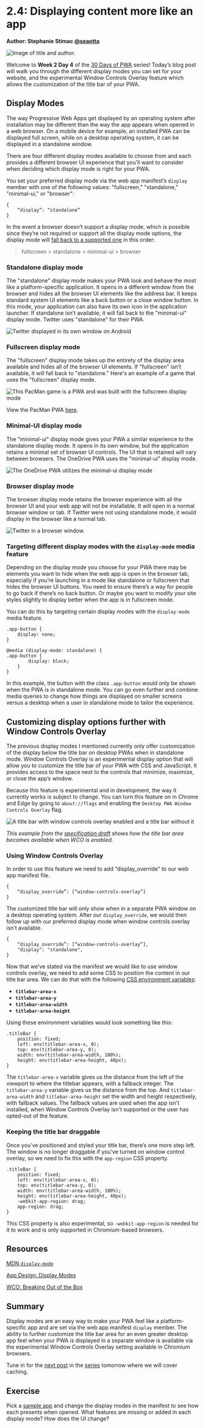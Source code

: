 # 2.4: Displaying content more like an app

**Author: Stephanie Stimac [@seaotta](https://twitter.com/seaotta)**

![Image of title and author.](_media/day-04.jpg)

Welcome to **Week 2 Day 4** of the [30 Days of PWA](<https://aka.ms/learn-pwa/30Days-blog>) series! Today’s blog post will walk you through the different display modes you can set for your website, and the experimental Window Controls Overlay feature which allows the customization of the title bar of your PWA.

## Display Modes 
The way Progressive Web Apps get displayed by an operating system after installation may be different than the way the app appears when opened in a web browser. On a mobile device for example, an installed PWA can be displayed full screen, while on a desktop operating system, it can be displayed in a standalone window.

There are four different display modes available to choose from and each provides a different browser UI experience that you’ll want to consider when deciding which display mode is right for your PWA. 

You set your preferred display mode via the web app manifest’s `display` member with one of the following values: "fullscreen," "standalone," "minimal-ui," or "browser":

```
{
    “display”: “standalone”
}
```

In the event a browser doesn’t support a display mode, which is possible since they’re not required or support all the display mode options, the display mode will [fall back to a supported one](https://www.w3.org/TR/appmanifest/#dfn-fallback-chain) in this order: 

> fullscreen > standalone > minimal-ui > browser

### Standalone display mode 
The "standalone" display mode makes your PWA look and behave the most like a platform-specific application. It opens in a different window from the browser and hides all the browser UI elements like the address bar. It keeps standard system UI elements like a back button or a close window button. In this mode, your application can also have its own icon in the application launcher.  If standalone isn’t available, it will fall back to the "minimal-ui" display mode. Twitter uses "standalone" for their PWA.

<!-- ![Twitter displayed in its own window on Android](_media/display-standalone.png) -->
<img src="/win-student-devs/30DaysOfPWA/advanced-capabilities/_media/display-standalone.png" alt="Twitter displayed in its own window on Android" style="max-width: 600px; display: block; margin-left: auto; margin-right: auto;" />

### Fullscreen display mode
The "fullscreen" display mode takes up the entirety of the display area available and hides all of the browser UI elements. If "fullscreen" isn’t available, it will fall back to "standalone." Here's an example of a game that uses the "fullscreen" display mode.

<!-- ![This PacMan game is a PWA and was built with the fullscreen display mode](_media/display-fullscreen.png) -->
<img src="/win-student-devs/30DaysOfPWA/advanced-capabilities/_media/display-fullscreen.png" alt="This PacMan game is a PWA and was built with the fullscreen display mode" style="max-width: 600px; display: block; margin-left: auto; margin-right: auto;" />

View the PacMan PWA [here](https://bobrov.dev/pacman-pwa/index.html).

### Minimal-UI display mode 
The "minimal-ui" display mode gives your PWA a similar experience to the standalone display mode. It opens in its own window, but the application retains a minimal set of browser UI controls. The UI that is retained will vary between browsers. The OneDrive PWA uses the "minimal-ui" display mode.

![The OneDrive PWA utilizes the minimal-ui display mode](_media/display-minimal-ui.png) 

### Browser display mode
The browser display mode retains the browser experience with all the browser UI and your web app will not be installable. It will open in a normal browser window or tab. If Twitter were not using standalone mode, it would display in the browser like a normal tab. 

![Twitter in a browser window.](_media/display-desktop.png)

### Targeting different display modes with the `display-mode` media feature
Depending on the display mode you choose for your PWA there may be elements you want to hide when the web app is open in the browser tab, especially if you’re launching in a mode like standalone or fullscreen that hides the browser UI buttons. You need to ensure there’s a way for people to go back if there’s no back button. Or maybe you want to modify your site styles slightly to display better when the app is in fullscreen mode. 

You can do this by targeting certain display modes with the `display-mode` media feature. 

```
.app-button {
    display: none;
}

@media (display-mode: standalone) {
.app-button {
        display: block;
    }
}
```

In this example, the button with the class `.app-button` would only be shown when the PWA is in standalone mode. You can go even further and combine media queries to change how things are displayed on smaller screens versus a desktop when a user in standalone mode to tailor the experience.

## Customizing display options further with Window Controls Overlay 
The previous display modes I mentioned currently only offer customization of the display below the title bar on desktop PWAs when in standalone mode. Window Controls Overlay is an experimental display option that will allow you to customize the title bar of your PWA with CSS and JavaScript. It provides access to the space next to the controls that minimize, maximize, or close the app’s window. 

Because this feature is experimental and in development, the way it currently works is subject to change. You can turn this feature on in Chrome and Edge by going to `about://flags` and enabling the `Desktop PWA Window Controls Overlay` flag.

![A title bar with window controls overlay enabled and a title bar without it](_media/display-spec-wco.png)

*This example from the [specification draft](https://aka.ms/learn-PWA/30Days-2.4/wicg.github.io/window-controls-overlay) shows how the title bar area becomes available when WCO is enabled.* 

### Using Window Controls Overlay 
In order to use this feature we need to add “display_override” to our web app manifest file. 

```
{
    “display_override”: [“window-controls-overlay”]
}
```

The customized title bar will only show when in a separate PWA window on a desktop operating system. After our `display_override`, we would then follow up with our preferred display mode when window controls overlay isn’t available. 

```
{
    “display_override”: [“window-controls-overlay”],
    "display": "standalone",
}
```

Now that we’ve stated via the manifest we would like to use window controls overlay, we need to add some CSS to position the content in our title bar area. We can do that with the following [CSS environment variables](https://developer.mozilla.org/en-US/docs/Web/CSS/env()): 

- **`titlebar-area-x`**
- **`titlebar-area-y`**
- **`titlebar-area-width`**
- **`titlebar-area-height`**

Using these environment variables would look something like this: 

```
.titleBar {
    position: fixed;
    left: env(titlebar-area-x, 0);
    top: env(titlebar-area-y, 0);
    width: env(titlebar-area-width, 100%);
    height: env(titlebar-area-height, 40px);
}
```

The `titlebar-area-x` variable gives us the distance from the left of the viewport to where the titlebar appears, with a fallback integer. The `titlebar-area-y` variable gives us the distance from the top. And `titlebar-area-width` and `titlebar-area-height` set the width and height respectively, with fallback values. The fallback values are used when the app isn't installed, when Window Controls Overlay isn't supported or the user has opted-out of the feature.

### Keeping the title bar draggable
Once you’ve positioned and styled your title bar, there’s one more step left. The window is no longer draggable if you’ve turned on window control overlay, so we need to fix this with the `app-region` CSS property. 

```
.titleBar {
    position: fixed;
    left: env(titlebar-area-x, 0);
    top: env(titlebar-area-y, 0);
    width: env(titlebar-area-width, 100%);
    height: env(titlebar-area-height, 40px);
    -webkit-app-region: drag;
    app-region: drag;
}
```

This CSS property is also experimental, so `-webkit-app-region` is needed for it to work and is only supported in Chromium-based browsers. 

## Resources 
[MDN `display-mode`](https://aka.ms/learn-PWA/30Days-2.4/developer.mozilla.org/en-US/docs/Web/CSS/display-mode)

[App Design: Display Modes](https://aka.ms/learn-PWA/30Days-2.4/web.dev/learn/pwa/app-design#display-modes)

[WCO: Breaking Out of the Box](https://aka.ms/learn-PWA/30Days-2.4/alistapart.com/article/breaking-out-of-the-box)

## Summary
Display modes are an easy way to make your PWA feel like a platform-specific app and are set via the web app manifest `display` member. The ability to further customize the title bar area for an even greater desktop app feel when your PWA is displayed in a separate window is available via the experimental Window Controls Overlay setting available in Chromium browsers.

Tune in for the [next post](./05.md) in the [series](https://aka.ms/learn-pwa/30Days-blog) tomorrow where we will cover caching. 

## Exercise 

Pick a [sample app](https://aka.ms/learn-PWA/30Days-2.4/docs.microsoft.com/en-us/microsoft-edge/progressive-web-apps-chromium/demo-pwas) and change the display modes in the manifest to see how each presents when opened. What features are missing or added in each display mode? How does the UI change?
